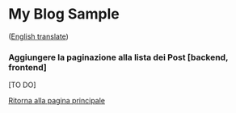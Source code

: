 # My Blog Sample  
([English translate](PostPagination.md))  

### Aggiungere la paginazione alla lista dei Post [backend, frontend]

[TO DO]  

[Ritorna alla pagina principale](../README_IT.md)  
